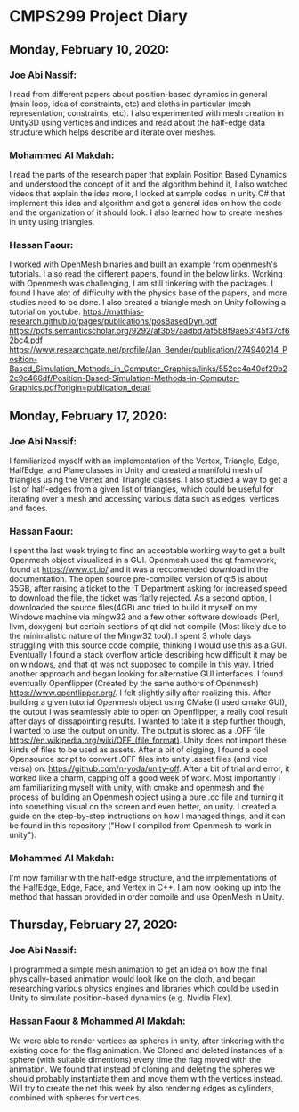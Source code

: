 # CMPS299 Project Diary

## Monday, February 10, 2020:

### Joe Abi Nassif: 
I read from different papers about position-based dynamics in general (main loop, idea of constraints, etc) and cloths in particular (mesh representation, constraints, etc). I also experimented with mesh creation in Unity3D using vertices and indices and read about the half-edge data structure which helps describe and iterate over meshes. 

### Mohammed Al Makdah: 
I read the parts of the research paper that explain Position Based Dynamics and understood the concept of it and the algorithm behind it, I also watched videos that explain the idea more, I looked at sample codes in unity C# that implement this idea and algorithm and got a general idea on how the code and the organization of it should look. I also learned how to create meshes in unity using triangles. 

### Hassan Faour: 
I worked with OpenMesh binaries and built an example from openmesh's tutorials. I also read the different papers, found in the below links. Working with Openmesh was challenging, I am still tinkering with the packages. I found I have alot of difficulty with the physics base of the papers, and more studies need to be done. I also created a triangle mesh on Unity following a tutorial on youtube.
https://matthias-research.github.io/pages/publications/posBasedDyn.pdf
https://pdfs.semanticscholar.org/9292/af3b97aadbd7af5b8f9ae53f45f37cf62bc4.pdf
https://www.researchgate.net/profile/Jan_Bender/publication/274940214_Position-Based_Simulation_Methods_in_Computer_Graphics/links/552cc4a40cf29b22c9c466df/Position-Based-Simulation-Methods-in-Computer-Graphics.pdf?origin=publication_detail


## Monday, February 17, 2020:

### Joe Abi Nassif:
I familiarized myself with an implementation of the Vertex, Triangle, Edge, HalfEdge, and Plane classes in Unity and created a manifold mesh of triangles using the Vertex and Triangle classes. I also studied a way to get a list of half-edges from a given list of triangles, which could be useful for iterating over a mesh and accessing various data such as edges, vertices and faces.

### Hassan Faour: 
I spent the last week trying to find an acceptable working way to get a built Openmesh object visualized in a GUI. Openmesh used the qt framework, found at https://www.qt.io/ and it was a reccomended download in the documentation. The open source pre-compiled version of qt5 is about 35GB, after raising a ticket to the IT Department asking for increased speed to download the file, the ticket was flatly rejected. As a second option, I downloaded the source files(4GB) and tried to build it myself on my Windows machine via mingw32 and a few other software dowloads (Perl, llvm, doxygen) but certain sections of qt did not compile (Most likely due to the minimalistic  nature of the Mingw32 tool). I spent 3 whole days struggling with this source code compile, thinking I would use this as a GUI. Eventually I found a stack overflow article describing how difficult it may be on windows, and that qt was not supposed to compile in this way. I tried another approach and began looking for alternative GUI interfaces. I found eventually Openflipper (Created by the same authors of Openmesh) https://www.openflipper.org/. I felt slightly silly after realizing this. After building a given tutorial Openmesh object using CMake (I used cmake GUI), the output I was seamlessly able to open on Openflipper, a really cool result after days of dissapointing results. I wanted to take it a step further though, I wanted to use the output on unity. The output is stored as a .OFF file https://en.wikipedia.org/wiki/OFF_(file_format). Unity does not import these kinds of files to be used as assets. After a bit of digging, I found a cool Opensource script to convert .OFF files into unity .asset files (and vice versa) on: https://github.com/n-yoda/unity-off. After a bit of trial and error, it worked like a charm, capping off a good week of work. Most importantly I am familiarizing myself with unity, with cmake and openmesh and the process of building an Openmesh object using a pure .cc file and turning it into something visual on the screen and even better, on unity. I created a guide on the step-by-step instructions on how I managed things, and it can be found in this repository ("How I compiled from Openmesh to work in unity").

### Mohammed Al Makdah:
I'm now familiar with the half-edge structure, and the implementations of the HalfEdge, Edge, Face, and Vertex in C++. I am now looking up into the method that hassan provided in order compile and use OpenMesh in Unity.

## Thursday, February 27, 2020:

### Joe Abi Nassif:
I programmed a simple mesh animation to get an idea on how the final physically-based animation would look like on the cloth, and began researching various physics engines and libraries which could be used in Unity to simulate position-based dynamics (e.g. Nvidia Flex).

### Hassan Faour & Mohammed Al Makdah:
We were able to render vertices as spheres in unity, after tinkering with the existing code for the flag animation. We Cloned and deleted instances of a sphere (with suitable dimentions) every time the flag moved with the animation. We found that instead of cloning and deleting the spheres we should probably instantiate them and move them with the vertices instead. Will try to create the net this week by also rendering edges as cylinders, combined with spheres for vertices. 
